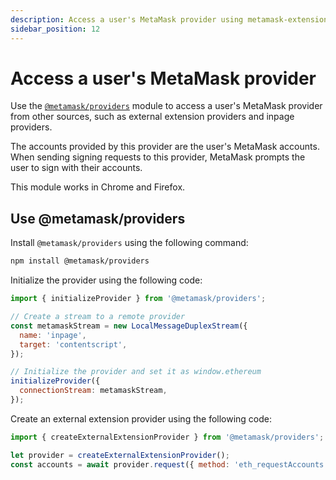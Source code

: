 ```yaml
---
description: Access a user's MetaMask provider using metamask-extension-provider.
sidebar_position: 12
---
```


# Access a user's MetaMask provider

Use the [`@metamask/providers`](https://github.com/MetaMask/providers) module to access a user's
MetaMask provider from other sources, such as external extension providers and inpage providers.

The accounts provided by this provider are the user's MetaMask accounts.
When sending signing requests to this provider, MetaMask prompts the user to sign with their accounts.

This module works in Chrome and Firefox.

## Use @metamask/providers

Install `@metamask/providers` using the following command:

```bash
npm install @metamask/providers
```

Initialize the provider using the following code:

```javascript
import { initializeProvider } from '@metamask/providers';

// Create a stream to a remote provider
const metamaskStream = new LocalMessageDuplexStream({
  name: 'inpage',
  target: 'contentscript',
});

// Initialize the provider and set it as window.ethereum
initializeProvider({
  connectionStream: metamaskStream,
});
```

Create an external extension provider using the following code:

```javascript
import { createExternalExtensionProvider } from '@metamask/providers';

let provider = createExternalExtensionProvider();
const accounts = await provider.request({ method: 'eth_requestAccounts' });
```
